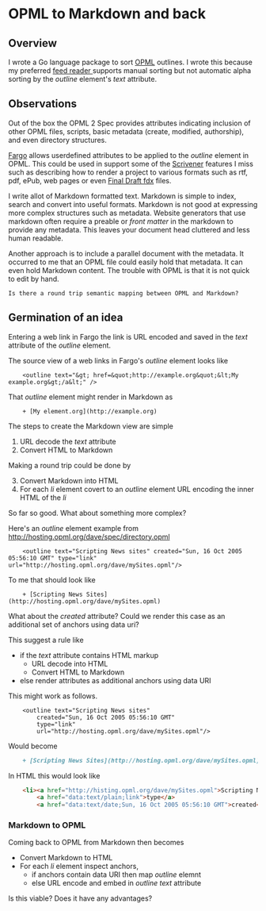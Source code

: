 
# OPML to Markdown and back

## Overview

I wrote a Go language package to sort [OPML](http://dev.opml.org/spec2.html) outlines. 
I wrote this because my preferred [feed reader ](http://goread.io) supports manual 
sorting but not automatic alpha sorting by the _outline_ element's _text_ attribute. 

## Observations

Out of the box the OPML 2 Spec provides attributes indicating inclusion of other OPML files,
scripts, basic metadata (create, modified, authorship), and even directory structures.

[Fargo](http://fargo.io) allows userdefined attributes to be applied to the _outline_ 
element in OPML. This could be used in support some of the 
[Scrivener](https://www.literatureandlatte.com/scrivener.php)
features I miss such as describing how to render a project to various formats such as
rtf, pdf, ePub, web pages or even [Final Draft fdx](https://www.finaldraft.com/) files.

I write allot of Markdown formatted text.  Markdown is simple to index, 
search and convert into useful formats. Markdown is not good at expressing more
complex structures such as metadata. Website generators that use markdown often
require a preable or _front matter_ in the markdown to provide any metadata. This
leaves your document head cluttered and less human readable.

Another approach is to include a parallel document with the metadata.  It occurred to me 
that an OPML file could easily hold that metadata. It can even hold Markdown content.
The trouble with OPML is that it is not quick to edit by hand.

    Is there a round trip semantic mapping between OPML and Markdown?


## Germination of an idea

Entering a web link in Fargo the link is URL encoded and saved in the _text_ attribute of the 
_outline_ element.

The source view of a web links in Fargo's _outline_ element looks like

```OPML
    <outline text="&gt; href=&quot;http://example.org&quot;&lt;My example.org&gt;/a&lt;" />
```

That _outline_ element might render in Markdown as

```
    + [My element.org](http://example.org)
```

The steps to create the Markdown view are simple

1. URL decode the _text_ attribute
2. Convert HTML to Markdown

Making a round trip could be done by

3. Convert Markdown into HTML
4. For each _li_ element covert to an _outline_ element URL encoding the inner HTML of the _li_

So far so good. What about something more complex?


Here's an _outline_ element example from http://hosting.opml.org/dave/spec/directory.opml 

```OPML
    <outline text="Scripting News sites" created="Sun, 16 Oct 2005 05:56:10 GMT" type="link" url="http://hosting.opml.org/dave/mySites.opml"/>
```

To me that should look like 

```
    + [Scripting News Sites](http://hosting.opml.org/dave/mySites.opml)
```

What about the _created_ attribute? Could we render this case as an additional set of anchors using data uri?

This suggest a rule like

+ if the _text_ attribute contains HTML markup
    + URL decode into HTML
    + Convert HTML to Markdown
+ else render attributes as additional anchors using data URI

This might work as follows. 

```OPML
    <outline text="Scripting News sites" 
        created="Sun, 16 Oct 2005 05:56:10 GMT" 
        type="link" 
        url="http://hosting.opml.org/dave/mySites.opml"/>
```

Would become 

```Markdown
    + [Scripting News Sites](http://hosting.opml.org/dave/mySites.opml) [type](data:text/plain;link) [created](data:text/date;Sun, 16 Oct 2005 05:56:10 GMT)
```

In HTML this would look like

```HTML
    <li><a href="http://histing.opml.org/dave/mySites.opml">Scripting News Sites</a>
        <a href="data:text/plain;link">type</a>
        <a href="data:text/date;Sun, 16 Oct 2005 05:56:10 GMT">created</a></li>
```

### Markdown to OPML

Coming back to OPML from Markdown then becomes

+ Convert Markdown to HTML
+ For each _li_ element inspect anchors, 
    + if anchors contain data URI then map _outline_ elemnt
    + else URL encode and embed in _outline_ _text_ attribute

Is this viable? Does it have any advantages?

